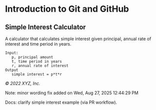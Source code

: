 # Introduction to Git and GitHub

## Simple Interest Calculator

A calculator that calculates simple interest given principal, annual rate of interest and time period in years.

```
Input:
   p, principal amount
   t, time period in years
   r, annual rate of interest
Output
   simple interest = p*t*r
```

_© 2022 XYZ, Inc._

Note: minor wording fix added on Wed, Aug 27, 2025 12:44:29 PM

Docs: clarify simple interest example (via PR workflow).
